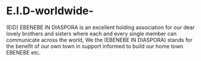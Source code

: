 # E.I.D-worldwide-
(EID) EBENEBE IN DIASPORA is an excellent holding association for our dear lovely brothers and sisters where each and every single member can communicate across the world, We the (EBENEBE IN DIASPORA) stands for the benefit of our own town in support informed to build our home town EBENEBE etc.

